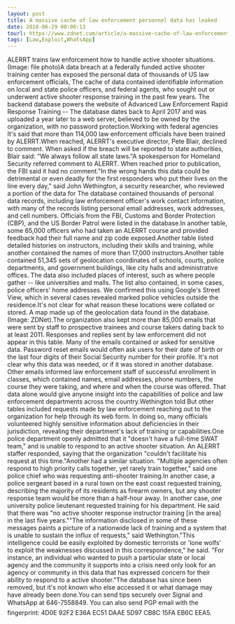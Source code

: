 ```yaml
---
layout: post
title: A massive cache of law enforcement personnel data has leaked
date: 2018-06-29 00:00:13
tourl: https://www.zdnet.com/article/a-massive-cache-of-law-enforcement-personnel-data-has-leaked/
tags: [Law,Exploit,WhatsApp]
---
```

ALERRT trains law enforcement how to handle active shooter situations. (Image: file photo)A data breach at a federally funded active shooter training center has exposed the personal data of thousands of US law enforcement officials, The cache of data contained identifiable information on local and state police officers, and federal agents, who sought out or underwent active shooter response training in the past few years. The backend database powers the website of Advanced Law Enforcement Rapid Response Training -- The database dates back to April 2017 and was uploaded a year later to a web server, believed to be owned by the organization, with no password protection.Working with federal agencies It's said that more than 114,000 law enforcement officials have been trained by ALERRT.When reached, ALERRT's executive director, Pete Blair, declined to comment. When asked if the breach will be reported to state authorities, Blair said: "We always follow all state laws."A spokesperson for Homeland Security referred comment to ALERRT. When reached prior to publication, the FBI said it had no comment."In the wrong hands this data could be detrimental or even deadly for the first responders who put their lives on the line every day," said John Wethington, a security researcher, who reviewed a portion of the data for The database contained thousands of personal data records, including law enforcement officer's work contact information, with many of the records listing personal email addresses, work addresses, and cell numbers. Officials from the FBI, Customs and Border Protection (CBP), and the US Border Patrol were listed in the database.In another table, some 65,000 officers who had taken an ALERRT course and provided feedback had their full name and zip code exposed.Another table listed detailed histories on instructors, including their skills and training, while another contained the names of more than 17,000 instructors.Another table contained 51,345 sets of geolocation coordinates of schools, courts, police departments, and government buildings, like city halls and administrative offices. The data also included places of interest, such as where people gather -- like universities and malls. The list also contained, in some cases, police officers' home addresses. We confirmed this using Google's Street View, which in several cases revealed marked police vehicles outside the residence.It's not clear for what reason these locations were collated or stored. A map made up of the geolocation data found in the database. (Image: ZDNet).The organization also kept more than 85,000 emails that were sent by staff to prospective trainees and course takers dating back to at least 2011. Responses and replies sent by law enforcement did not appear in this table. Many of the emails contained or asked for sensitive data. Password reset emails would often ask users for their date of birth or the last four digits of their Social Security number for their profile. It's not clear why this data was needed, or if it was stored in another database. Other emails informed law enforcement staff of successful enrollment in classes, which contained names, email addresses, phone numbers, the course they were taking, and where and when the course was offered. That data alone would give anyone insight into the capabilities of police and law enforcement departments across the country.Wethington told But other tables included requests made by law enforcement reaching out to the organization for help through its web form. In doing so, many officials volunteered highly sensitive information about deficiencies in their jurisdiction, revealing their department's lack of training or capabilities.One police department openly admitted that it "doesn't have a full-time SWAT team," and is unable to respond to an active shooter situation. An ALERRT staffer responded, saying that the organization "couldn't facilitate his request at this time."Another had a similar situation. "Multiple agencies often respond to high priority calls together, yet rarely train together," said one police chief who was requesting anti-shooter training.In another case, a police sergeant based in a rural town on the east coast requested training, describing the majority of its residents as firearm owners, but any shooter response team would be more than a half-hour away. In another case, one university police lieutenant requested training for his department. He said that there was "no active shooter response instructor training [in the area] in the last five years.""The information disclosed in some of these messages paints a picture of a nationwide lack of training and a system that is unable to sustain the influx of requests," said Wethington."This intelligence could be easily exploited by domestic terrorists or 'lone wolfs' to exploit the weaknesses discussed in this correspondence," he said. "For instance, an individual who wanted to push a particular state or local agency and the community it supports into a crisis need only look for an agency or community in this data that has expressed concern for their ability to respond to a active shooter."The database has since been removed, but it's not known who else accessed it or what damage may have already been done.You can send tips securely over Signal and WhatsApp at 646-7558849. You can also send PGP email with the fingerprint: 4D0E 92F2 E36A EC51 DAAE 5D97 CB8C 15FA EB6C EEA5.